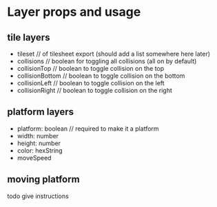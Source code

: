 # Layer props and usage

## tile layers
- tileset // of tilesheet export (should add a list somewhere here later)
- collisions // boolean for toggling all collisions (all on by default)
- collisionTop // boolean to toggle collision on the top
- collisionBottom // boolean to toggle collision on the bottom
- collisionLeft // boolean to toggle collision on the left
- collisionRight // boolean to toggle collision on the right

## platform layers
- platform: boolean // required to make it a platform
- width: number
- height: number
- color: hexString
- moveSpeed

## moving platform
 todo give instructions